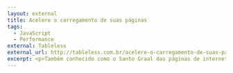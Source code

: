 ```yaml
---
layout: external
title: Acelere o carregamento de suas páginas
tags:
  - JavaScript
  - Performance
external: Tableless
external_url: http://tableless.com.br/acelere-o-carregamento-de-suas-paginas
excerpt: <p>Também conhecido como o Santo Graal das páginas de internet, encontrar o carregamento perfeito não é tarefa fácil.</p>
---
```

